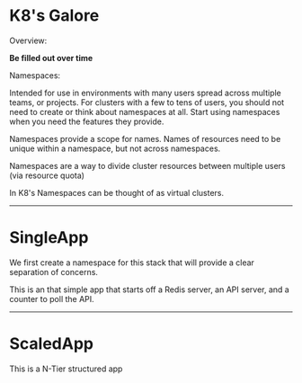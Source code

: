 K8's Galore
======
Overview:

**Be filled out over time**

Namespaces:

Intended for use in environments with many users spread across multiple teams, or projects. For clusters with a few to tens of users, you should not need to create or think about namespaces at all. Start using namespaces when you need the features they provide.

Namespaces provide a scope for names. Names of resources need to be unique within a namespace, but not across namespaces.

Namespaces are a way to divide cluster resources between multiple users (via resource quota)

In K8's Namespaces can be thought of as virtual clusters.

---

# SingleApp
We first create a namespace for this stack that will provide a clear separation of concerns.

This is an that simple app that starts off a Redis server, an API server, and a counter to poll the API.

---

# ScaledApp
This is a N-Tier structured app
